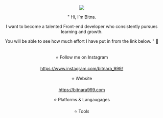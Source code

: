 <div align="center">
<img src="https://capsule-render.vercel.app/api?type=wave&color=auto&height=300&section=header&text=Bitnara%20999&fontSize=90" />

" Hi, I’m Bitna. 

I want to become a talented Front-end developer who consistently pursues learning and growth.

You will be able to see how much effort I have put in from the link below. " 👀
<br><br/>  
⭐️ Follow me on Instagram

https://www.instagram.com/bitnara_999/

⭐️ Website

https://bitnara999.com

⭐️ Platforms & Langaugages

⭐️ Tools

</div>



